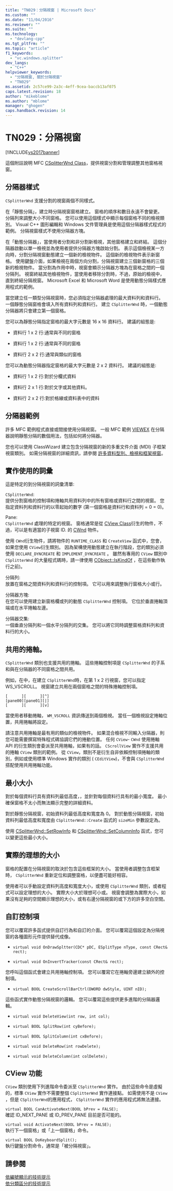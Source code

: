 ```yaml
---
title: "TN029：分隔視窗 | Microsoft Docs"
ms.custom: ""
ms.date: "11/04/2016"
ms.reviewer: ""
ms.suite: ""
ms.technology: 
  - "devlang-cpp"
ms.tgt_pltfrm: ""
ms.topic: "article"
f1_keywords: 
  - "vc.windows.splitter"
dev_langs: 
  - "C++"
helpviewer_keywords: 
  - "分隔視窗, 關於分隔視窗"
  - "TN029"
ms.assetid: 2c57ce99-2a3c-4eff-9cea-baccb13af075
caps.latest.revision: 18
author: "mikeblome"
ms.author: "mblome"
manager: "ghogen"
caps.handback.revision: 14
---
```

# TN029：分隔視窗
[!INCLUDE[vs2017banner](../assembler/inline/includes/vs2017banner.md)]

這個附註說明 MFC [CSplitterWnd Class](../mfc/reference/csplitterwnd-class.md)，提供視窗分割和管理調整其他窗格視窗。  
  
## 分隔器樣式  
 `CSplitterWnd` 支援分割的視窗兩個不同樣式。  
  
 在「靜態分隔」，建立時分隔視窗窗格建立。  窗格的順序和數目永遠不會變更。  分隔列來調整大小不同窗格。  您可以使用這個樣式中顯示每個窗格不同的檢視類別。  Visual C\+\+ 圖形編輯和 Windows 文件管理員是使用這個分隔器樣式程式的範例。  分隔視窗樣式不使用分隔器方塊。  
  
 在「動態分隔器」，當使用者分割和非分割新檢視，其他窗格建立和終結。  這個分隔器啟動以單一檢視並為使用者提供分隔器方塊啟始分割。  表示這個檢視某一方向時，分割分隔視窗動態建立一個新的檢視物件。  這個新的檢視物件表示新窗格。  使用鍵盤介面，如果檢視在兩個方向分割，分隔視窗建立三個新窗格的三個新的檢視物件。  當分割為作用中時，視窗會顯示分隔器方塊為在窗格之間的一個分隔列。  視窗終結其他檢視物件，當使用者移除分割時，不過，原始的檢視中，直到終結分隔視窗。  Microsoft Excel 和 Microsoft Word 是使用動態分隔樣式應用程式的範例。  
  
 當您建立任一類型分隔視窗時，您必須指定分隔器處理的最大資料列和資料行。  一個靜態分隔窗格會填入所有資料列和資料行。  建立 `CSplitterWnd` 時，一個動態分隔器將只會建立第一個窗格。  
  
 您可以為靜態分隔指定窗格的最大字元數是 16 x 16 資料行。  建議的組態是:  
  
-   資料行 1 x 2 行:通常與不同的窗格  
  
-   資料行 1 x 2 行:通常與不同的窗格  
  
-   資料行 2 x 2 行:通常與類似的窗格  
  
 您可以為動態分隔器指定窗格的最大字元數是 2 x 2 資料行。  建議的組態是:  
  
-   資料行 1 x 2 行:對於分欄式資料  
  
-   資料行 2 x 1 行:對於文字或其他資料。  
  
-   資料行 2 x 2 行:對於格線或資料表中的資料  
  
## 分隔器範例  
 許多 MFC 範例程式直接或間接使用分隔視窗。  一般 MFC 範例 [VIEWEX](../top/visual-cpp-samples.md) 在分隔器說明靜態分隔的數個用法，包括如何將分隔器。  
  
 您也可以使用 ClassWizard 建立包含分隔視窗的新的多重文件介面 \(MDI\) 子框架視窗類別。  如需分隔視窗的詳細資訊，請參閱 [許多資料型別、檢視和框架視窗](../mfc/multiple-document-types-views-and-frame-windows.md)。  
  
## 實作使用的詞彙  
 這是特定的到分隔視窗的詞彙清單:  
  
 `CSplitterWnd`:  
 提供分割窗格的控制項和捲軸共用資料列中的所有窗格或資料行之間的視窗。  您指定資料列和資料行的以零起始的數字 \(第一個窗格是資料行和資料列 \= 0 \= 0\)。  
  
 Pane:  
 `CSplitterWnd` 處理的特定的視窗。  窗格通常是從 [CView Class](../mfc/reference/cview-class.md)衍生的物件，不過，可以是有適當的子視窗 ID. 的 [CWnd](../mfc/reference/cwnd-class.md) 物件。  
  
 使用 `CWnd`衍生物件，請將物件的 `RUNTIME_CLASS` 和 `CreateView` 函式中，您會，如果您使用 `CView`衍生類別。  因為架構使用動態建立在執行階段，您的類別必須使用 `DECLARE_DYNCREATE` 和 `IMPLEMENT_DYNCREATE` 。  雖然有專用的 `CView` 類別中 `CSplitterWnd` 的大量程式碼時，請一律使用 [CObject::IsKindOf](../Topic/CObject::IsKindOf.md) ，在這些動作執行之前\)。  
  
 分隔列:  
 放置在窗格之間資料列和資料行的控制項。  它可以用來調整執行窗格大小或行。  
  
 分隔器方塊:  
 在您可以使用建立新窗格欄或列的動態 `CSplitterWnd` 控制項。  它位於垂直捲軸頂端或在水平捲軸左邊。  
  
 分隔器交集:  
 一個垂直分隔列和一個水平分隔列的交集。  您可以將它同時調整窗格資料列和資料行的大小。  
  
## 共用的捲軸。  
 `CSplitterWnd` 類別也支援共用的捲軸。  這些捲軸控制項是 `CSplitterWnd` 的子系和與在分隔器的不同窗格之間共用。  
  
 例如，在中，在建立 `CSplitterWnd`時，在第 1 x 2 行視窗，您可以指定 WS\_VSCROLL。  視窗建立共用在兩個窗格之間的特殊捲軸控制項。  
  
```  
[      ][      ][^]  
[pane00][pane01][|]  
[      ][      ][v]  
```  
  
 當使用者移動捲軸， `WM_VSCROLL` 資訊傳送到兩個檢視。  當任一個檢視設定捲軸位置，共用捲軸將設定。  
  
 請注意共用捲軸是最有用的類似的檢視物件。  如果混合檢視不同輸入分隔器，則您可能需要撰寫特殊程式碼協調它們的捲動位置。  任何 `CView`\- `CWnd` 使用捲軸 API 的衍生類別會委派至共用捲軸，如果有的話。  `CScrollView` 實作不支援共用的捲軸 `CView` 類別的範例。  從 `CView`，類別不是衍生自非依賴控制項捲軸的類別，例如或使用標準 Windows 實作的類別 \( `CEditView`\)，不會與 `CSplitterWnd`搭配使用共用捲軸功能。  
  
## 最小大小  
 對於每個資料行具有資料列最低高度，，並針對每個資料行具有的最小寬度。  最小確保窗格不太小而無法顯示完整的詳細資料。  
  
 對於靜態分隔視窗，初始資料列最低高度和寬度為 0。  對於動態分隔視窗，初始資料列最低高度和寬度由 `CSplitterWnd::Create` 函式的 `sizeMin` 參數設定為。  
  
 使用 [CSplitterWnd::SetRowInfo](../Topic/CSplitterWnd::SetRowInfo.md) 和 [CSplitterWnd::SetColumnInfo](../Topic/CSplitterWnd::SetColumnInfo.md) 函式，您可以變更這些最小大小。  
  
## 實際的理想的大小  
 窗格的配置在分隔視窗的取決於包含這些框架的大小。  當使用者調整包含框架時， `CSplitterWnd` 重新定位和調整窗格，以便盡可能好相容。  
  
 使用者可以手動設定資料列高度和寬度大小，或使用 `CSplitterWnd` 類別，或者程式可以設定理想的大小。  實際大小大於理想可小或。  視窗會調整為實際大小，如果沒有足夠的空間顯示理想的大小，或有右邊分隔視窗的或下方的許多空白空間。  
  
## 自訂控制項  
 您可以覆寫許多函式提供自訂行為和自訂的介面。  您可以覆寫這個設定為分隔視窗的各種圖形元件提供替代成像。  
  
-   `virtual void OnDrawSpltter(CDC* pDC, ESplitType nType, const CRect& rect);`  
  
-   `virtual void OnInvertTracker(const CRect& rect);`  
  
 您呼叫這個函式會建立共用捲軸控制項。  您可以覆寫它在捲軸旁邊建立額外的控制項。  
  
-   `virtual BOOL CreateScrollBarCtrl(DWORD dwStyle, UINT nID);`  
  
 這些函式實作動態分隔視窗的邏輯。  您可以覆寫這些提供更多進階的分隔器邏輯。  
  
-   `virtual void DeleteView(int row, int col);`  
  
-   `virtual BOOL SplitRow(int cyBefore);`  
  
-   `virtual BOOL SplitColumn(int cxBefore);`  
  
-   `virtual void DeleteRow(int rowDelete);`  
  
-   `virtual void DeleteColumn(int colDelete);`  
  
## CView 功能  
 `CView` 類別使用下列進階命令委派至 `CSplitterWnd` 實作。  由於這些命令是虛擬的，標準 `CView` 實作不需要整個 `CSplitterWnd` 實作連接點。  如需使用不是 `CView` ，但是 `CSplitterWnd`的應用程式， `CSplitterWnd` 實作的應用程式將無法連接。  
  
 `virtual BOOL CanActivateNext(BOOL bPrev = FALSE);`  
 確認 ID\_NEXT\_PANE 或 ID\_PREV\_PANE 目前是否可能的。  
  
 `virtual void ActivateNext(BOOL bPrev = FALSE);`  
 執行下一個窗格」或「上一個窗格」命令。  
  
 `virtual BOOL DoKeyboardSplit();`  
 執行鍵盤分割命令，通常是「被分隔視窗」。  
  
## 請參閱  
 [依編號顯示的技術提示](../mfc/technical-notes-by-number.md)   
 [依分類區分的技術提示](../mfc/technical-notes-by-category.md)